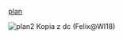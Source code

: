 [plan](https://cat.put.poznan.pl/sites/default/files/dydaktyka/d_INF_1st_5sem.pdf)

![plan2](https://chmura.student.put.poznan.pl/s/XXmMFPEhwBivGS0)
Kopia z dc (Felix@WI18)


